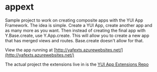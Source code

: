 appext
======

 

Sample project to work on creating composite apps with the YUI App Framework. The idea is simple. Create a YUI App, create another app and as many more as you want. Then instead of creating the final app with Y.Base.create, use Y.App.create. This will allow you to create a new app that has merged views and routes. Base.create doesn't allow for that.

View the app running at [http://yafexts.azurewebsites.net/](http://yafexts.azurewebsites.net/)

The actual project the extensions live in is the [YUI App Extensions Repo](https://github.com/Kevnz/yui-app-extensions)